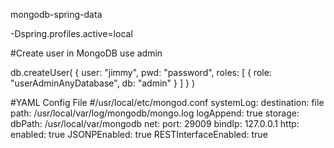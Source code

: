 mongodb-spring-data

-Dspring.profiles.active=local

#Create user in MongoDB
use admin

db.createUser(
  {
    user: "jimmy",
    pwd: "password",
    roles: [ { role: "userAdminAnyDatabase", db: "admin" } ]
  }
)

#YAML Config File
#/usr/local/etc/mongod.conf
systemLog:
  destination: file
  path: /usr/local/var/log/mongodb/mongo.log
  logAppend: true
storage:
  dbPath: /usr/local/var/mongodb
net:
  port: 29009
  bindIp: 127.0.0.1
  http: 
      enabled: true
      JSONPEnabled: true
      RESTInterfaceEnabled: true